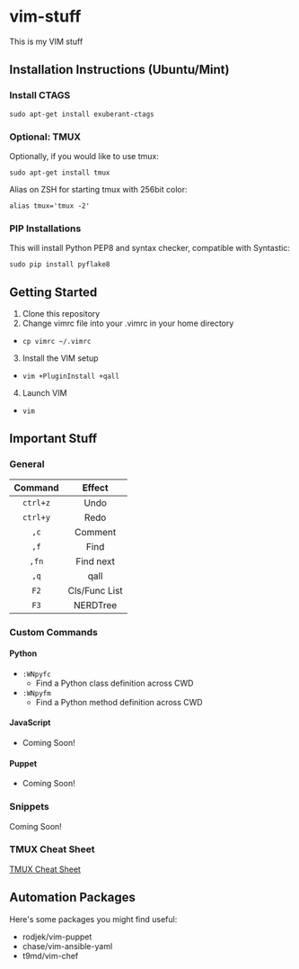 # vim-stuff
This is my VIM stuff

## Installation Instructions (Ubuntu/Mint)
### Install CTAGS
```
sudo apt-get install exuberant-ctags
```

### Optional: TMUX
Optionally, if you would like to use tmux:
```
sudo apt-get install tmux
```
Alias on ZSH for starting tmux with 256bit color:
```
alias tmux='tmux -2'
```

### PIP Installations
This will install Python PEP8 and syntax checker, compatible with Syntastic:
```
sudo pip install pyflake8
```

## Getting Started

1. Clone this repository
2. Change vimrc file into your .vimrc in your home directory
  * ```cp vimrc ~/.vimrc```
3. Install the VIM setup
  * ```vim +PluginInstall +qall```
4. Launch VIM
  * ```vim```

## Important Stuff
### General
| Command | Effect |
|:--------:|:--------:|
| ```ctrl+z``` | Undo |
| ```ctrl+y``` | Redo |
| ```,c``` | Comment |
| ```,f``` | Find |
| ```,fn``` | Find next |
| ```,q``` | qall |
| ```F2``` | Cls/Func List |
| ```F3``` | NERDTree |

### Custom Commands
#### Python
* ```:WNpyfc```
  * Find a Python class definition across CWD
* ```:WNpyfm```
  * Find a Python method definition across CWD
  
#### JavaScript
* Coming Soon!

#### Puppet
* Coming Soon!

### Snippets
Coming Soon!

### TMUX Cheat Sheet
[TMUX Cheat Sheet](http://tmuxcheatsheet.com/)

## Automation Packages
Here's some packages you might find useful:

* rodjek/vim-puppet
* chase/vim-ansible-yaml
* t9md/vim-chef
